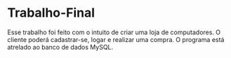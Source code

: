 # Trabalho-Final

Esse trabalho foi feito com o intuito de criar uma loja de computadores.
O cliente poderá cadastrar-se, logar e realizar uma compra.
O programa está atrelado ao banco de dados MySQL.
